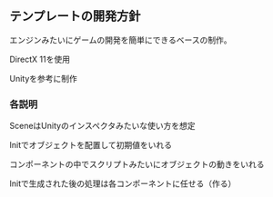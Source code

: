 ## テンプレートの開発方針

エンジンみたいにゲームの開発を簡単にできるベースの制作。

DirectX 11を使用

Unityを参考に制作

### 各説明

SceneはUnityのインスペクタみたいな使い方を想定



Initでオブジェクトを配置して初期値をいれる



コンポーネントの中でスクリプトみたいにオブジェクトの動きをいれる

Initで生成された後の処理は各コンポーネントに任せる（作る）

